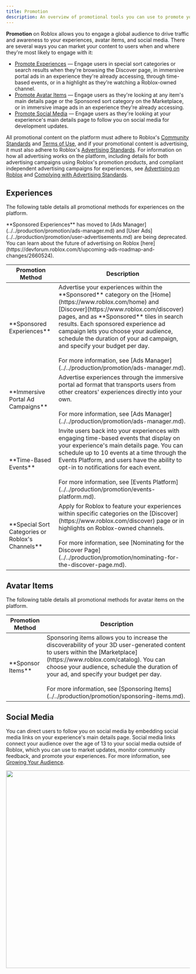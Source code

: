 ```yaml
---
title: Promotion
description: An overview of promotional tools you can use to promote your experiences, avatar items, and social media.
---
```


**Promotion** on Roblox allows you to engage a global audience to drive traffic and awareness to your experiences, avatar items, and social media. There are several ways you can market your content to users when and where they're most likely to engage with it:

- [Promote Experiences](#experiences) — Engage users in special sort categories or search results when they're browsing the Discover page, in immersive portal ads in an experience they're already accessing, through time-based events, or in a highlight as they're watching a Roblox-owned channel.
- [Promote Avatar Items](#avatar-items) — Engage users as they're looking at any item's main details page or the Sponsored sort category on the Marketplace, or in immersive image ads in an experience they're already accessing.
- [Promote Social Media](#social-media) — Engage users as they're looking at your experience's main details page to follow you on social media for development updates.

All promotional content on the platform must adhere to Roblox's [Community Standards](https://en.help.roblox.com/hc/articles/203313410) and [Terms of Use](https://en.help.roblox.com/hc/en-us/articles/115004647846), and if your promotional content is advertising, it must also adhere to Roblox's [Advertising Standards](https://en.help.roblox.com/hc/articles/13722260778260). For information on how all advertising works on the platform, including details for both advertising campaigns using Roblox's promotion products, and compliant independent advertising campaigns for experiences, see [Advertising on Roblox](../../production/promotion/advertising-on-roblox.md) and [Complying with Advertising Standards](../../production/promotion/complying-with-advertising-standards.md).

## Experiences

The following table details all promotional methods for experiences on the platform.

<Alert severity="warning">
**Sponsored Experiences** has moved to [Ads Manager](../../production/promotion/ads-manager.md) and [User Ads](../../production/promotion/user-advertisements.md) are being deprecated. You can learn about the future of advertising on Roblox [here](https://devforum.roblox.com/t/upcoming-ads-roadmap-and-changes/2660524).
</Alert>

<table>
    <thead>
        <tr>
            <th>Promotion Method</th>
            <th>Description</th>
        </tr>
    </thead>
    <tbody>
        <tr>
            <td>**Sponsored Experiences**</td>
            <td>Advertise your experiences within the **Sponsored** category on the [Home](https://www.roblox.com/home) and [Discover](https://www.roblox.com/discover) pages, and as **Sponsored** tiles in search results. Each sponsored experience ad campaign lets you choose your audience, schedule the duration of your ad campaign, and specify your budget per day.<br /><br />For more information, see [Ads Manager](../../production/promotion/ads-manager.md).</td>
        </tr>
        <tr>
            <td>**Immersive Portal Ad Campaigns**</td>
            <td>Advertise experiences through the immersive portal ad format that transports users from other creators' experiences directly into your own.<br /><br />For more information, see [Ads Manager](../../production/promotion/ads-manager.md).</td>
        </tr>
        <tr>
            <td>**Time-Based Events**</td>
            <td>Invite users back into your experiences with engaging time-based events that display on your experience's main details page. You can schedule up to 10 events at a time through the Events Platform, and users have the ability to opt-in to notifications for each event.<br /><br />For more information, see [Events Platform](../../production/promotion/events-platform.md).</td>
        </tr>
        <tr>
            <td>**Special Sort Categories or Roblox's Channels**</td>
            <td>Apply for Roblox to feature your experiences within specific categories on the [Discover](https://www.roblox.com/discover) page or in highlights on Roblox-owned channels.<br /><br />For more information, see [Nominating for the Discover Page](../../production/promotion/nominating-for-the-discover-page.md).</td>
        </tr>
    </tbody>
</table>

## Avatar Items

The following table details all promotional methods for avatar items on the platform.

<table>
    <thead>
        <tr>
            <th>Promotion Method</th>
            <th>Description</th>
        </tr>
    </thead>
    <tbody>
        <tr>
            <td>**Sponsor Items**</td>
            <td>Sponsoring items allows you to increase the discoverability of your 3D user-generated content to users within the [Marketplace](https://www.roblox.com/catalog). You can choose your audience, schedule the duration of your ad, and specify your budget per day.<br /><br />For more information, see [Sponsoring Items](../../production/promotion/sponsoring-items.md).</td>
        </tr>
    </tbody>
</table>

## Social Media

You can direct users to follow you on social media by embedding social media links on your experience's main details page. Social media links connect your audience over the age of 13 to your social media outside of Roblox, which you can use to market updates, monitor community feedback, and promote your experiences. For more information, see [Growing Your Audience](../../production/promotion/growing-your-audience.md#linking-to-social-media).

<img src="../../assets/promotion/misc/Social-Links-Example.png" width="540" />
